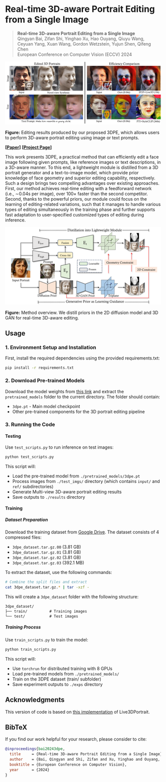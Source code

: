 # Real-time 3D-aware Portrait Editing from a Single Image

> **Real-time 3D-aware Portrait Editing from a Single Image** <br>
> Qingyan Bai, Zifan Shi, Yinghao Xu, Hao Ouyang, Qiuyu Wang, Ceyuan Yang, Xuan Wang, Gordon Wetzstein, Yujun Shen, Qifeng Chen <br>
> European Conference on Computer Vision (ECCV) 2024

<div align=center>
<img src="./docs/assets/teaser.png" width=600px>
</div>

**Figure:**  Editing results produced by our proposed 3DPE, which
allows users to perform 3D-aware portrait editing using image or text prompts.

**[**[**Paper**](https://arxiv.org/pdf/2402.14000)**]**
**[**[**Project Page**](https://ezioby.github.io/3dpe/)**]**

This work presents 3DPE, a practical method that can efficiently edit a face image following given prompts, like reference images or
text descriptions, in a 3D-aware manner. To this end, a lightweight module is distilled from a 3D portrait generator and a text-to-image model,
which provide prior knowledge of face geometry and superior editing capability, respectively. Such a design brings two compelling advantages
over existing approaches. First, our method achieves real-time editing with a feedforward network (i.e., ∼0.04s per image), over 100× faster
than the second competitor. Second, thanks to the powerful priors, our module could focus on the learning of editing-related variations, such
that it manages to handle various types of editing simultaneously in the training phase and further supports fast adaptation to user-specified 
customized types of editing during inference.

<div align=center>
<img src="./docs/assets/framework.png" width=650px>
</div>

**Figure:**  Method overview. We distill priors in the 2D diffusion model and
3D GAN for real-time 3D-aware editing.


## Usage

### 1. Environment Setup and Installation

First, install the required dependencies using the provided requirements.txt:

```bash
pip install -r requirements.txt
```


### 2. Download Pre-trained Models

Download the model weights from [this link](https://drive.google.com/file/d/1ZRH9WGHcostGAywqdJJp1kJBUiqN-xxF/view?usp=drive_link) and extract the `pretrained_models` folder to the current directory. The folder should contain:
- `3dpe.pt` - Main model checkpoint
- Other pre-trained components for the 3D portrait editing pipeline

### 3. Running the Code

#### Testing

Use `test_scripts.py` to run inference on test images:

```bash
python test_scripts.py
```

This script will:
- Load the pre-trained model from `./pretrained_models/3dpe.pt`
- Process images from `./test_imgs/` directory (which contains `input/` and `ref/` subdirectories)
- Generate Multi-view 3D-aware portrait editing results
- Save outputs to `./results` directory


#### Training

##### Dataset Preparation

Download the training dataset from [Google Drive](https://drive.google.com/drive/folders/1_lr7TWFamdSFjCf2qJ2hsRhxEToPb6kc?usp=drive_link). The dataset consists of 4 compressed files:
- `3dpe_dataset.tar.gz.00` (3.81 GB)
- `3dpe_dataset.tar.gz.01` (3.81 GB) 
- `3dpe_dataset.tar.gz.02` (3.81 GB)
- `3dpe_dataset.tar.gz.03` (392.1 MB)

To extract the dataset, use the following commands:

```bash
# Combine the split files and extract
cat 3dpe_dataset.tar.gz.* | tar -xzf -
```

This will create a `3dpe_dataset` folder with the following structure:
```
3dpe_dataset/
├── train/          # Training images
└── test/           # Test images
```

##### Training Process

Use `train_scripts.py` to train the model:

```bash
python train_scripts.py
```

This script will:
- Use `torchrun` for distributed training with 8 GPUs
- Load pre-trained models from `./pretrained_models/`
- Train on the 3DPE dataset (train/ subfolder)
- Save experiment outputs to `./exps` directory


## Acknowledgments

This version of code is based on [this implementation](https://github.com/Dong142857/Live3DPortrait) of Live3DPortrait.

## BibTeX

If you find our work helpful for your research, please consider to cite:
```bibtex
@inproceedings{bai20243dpe,
  title     = {Real-time 3D-aware Portrait Editing from a Single Image},
  author    = {Bai, Qingyan and Shi, Zifan and Xu, Yinghao and Ouyang, Hao and Wang, Qiuyu and Yang, Ceyuan and Wang, Xuan and Wetzstein, Gordon and Shen, Yujun and Chen, Qifeng},
  booktitle = {European Conference on Computer Vision},
  year      = {2024}
}
```